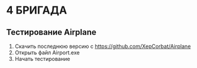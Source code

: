 # 4 БРИГАДА

## Тестирование Airplane

1. Скачить последнюю версию с https://github.com/XepCorbat/Airplane
2. Открыть файл Airport.exe
3. Начать тестирование
